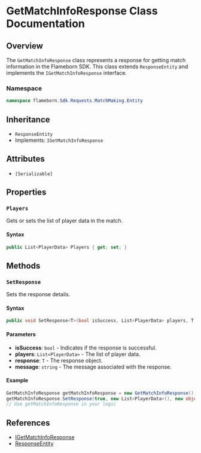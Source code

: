 
# GetMatchInfoResponse Class Documentation

## Overview

The `GetMatchInfoResponse` class represents a response for getting match information in the Flameborn SDK. This class extends `ResponseEntity` and implements the `IGetMatchInfoResponse` interface.

### Namespace
```csharp
namespace flameborn.Sdk.Requests.MatchMaking.Entity
```

## Inheritance
- `ResponseEntity`
- Implements: `IGetMatchInfoResponse`

## Attributes
- `[Serializable]`

## Properties

### `Players`

Gets or sets the list of player data in the match.

#### Syntax
```csharp
public List<PlayerData> Players { get; set; }
```

## Methods

### `SetResponse`

Sets the response details.

#### Syntax
```csharp
public void SetResponse<T>(bool isSuccess, List<PlayerData> players, T response, string message = "");
```

#### Parameters
- **isSuccess**: `bool` - Indicates if the response is successful.
- **players**: `List<PlayerData>` - The list of player data.
- **response**: `T` - The response object.
- **message**: `string` - The message associated with the response.

#### Example
```csharp
GetMatchInfoResponse getMatchInfoResponse = new GetMatchInfoResponse();
getMatchInfoResponse.SetResponse(true, new List<PlayerData>(), new object(), "Success");
// Use getMatchInfoResponse in your logic
```

## References
- [IGetMatchInfoResponse](https://github.com/gkhanC/flameborn-game/tree/dev/documents/IGetMatchInfoResponse)
- [ResponseEntity](https://github.com/gkhanC/flameborn-game/tree/dev/documents/ResponseEntity)
